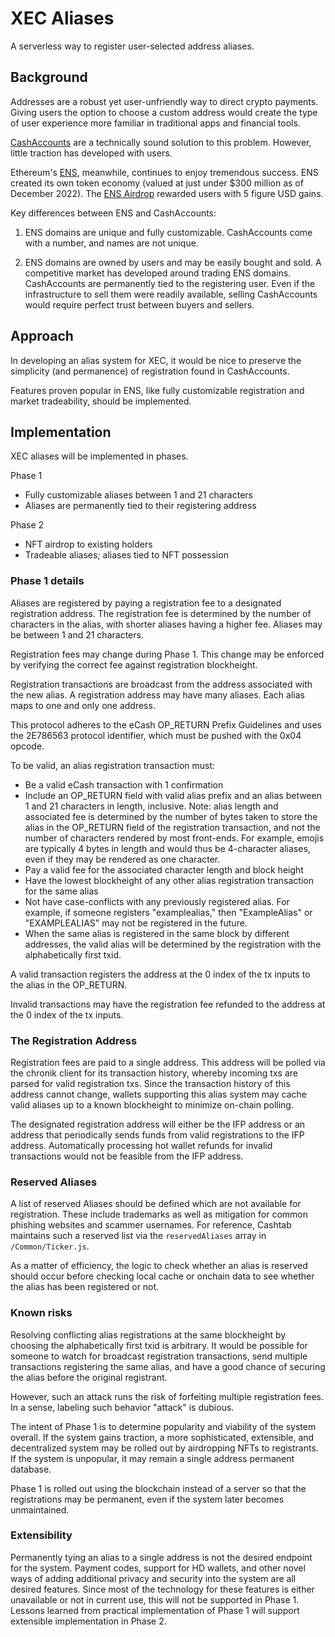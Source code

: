 # XEC Aliases

A serverless way to register user-selected address aliases.

## Background

Addresses are a robust yet user-unfriendly way to direct crypto payments. Giving users the option to choose a custom address would create the type of user experience more familiar in traditional apps and financial tools.

[CashAccounts](https://gitlab.com/cash-accounts/specification/-/blob/master/SPECIFICATION.md) are a technically sound solution to this problem. However, little traction has developed with users.

Ethereum's [ENS](https://ens.domains/), meanwhile, continues to enjoy tremendous success. ENS created its own token economy (valued at just under $300 million as of December 2022). The [ENS Airdrop](https://www.coindesk.com/business/2021/11/09/ethereum-name-service-tokens-soar-after-500m-airdrop/) rewarded users with 5 figure USD gains.

Key differences between ENS and CashAccounts:

1. ENS domains are unique and fully customizable. CashAccounts come with a number, and names are not unique.

2. ENS domains are owned by users and may be easily bought and sold. A competitive market has developed around trading ENS domains. CashAccounts are permanently tied to the registering user. Even if the infrastructure to sell them were readily available, selling CashAccounts would require perfect trust between buyers and sellers.

## Approach

In developing an alias system for XEC, it would be nice to preserve the simplicity (and permanence) of registration found in CashAccounts.

Features proven popular in ENS, like fully customizable registration and market tradeability, should be implemented.

## Implementation

XEC aliases will be implemented in phases.

Phase 1

-   Fully customizable aliases between 1 and 21 characters
-   Aliases are permanently tied to their registering address

Phase 2

-   NFT airdrop to existing holders
-   Tradeable aliases; aliases tied to NFT possession

### Phase 1 details

Aliases are registered by paying a registration fee to a designated registration address. The registration fee is determined by the number of characters in the alias, with shorter aliases having a higher fee. Aliases may be between 1 and 21 characters.

Registration fees may change during Phase 1. This change may be enforced by verifying the correct fee against registration blockheight.

Registration transactions are broadcast from the address associated with the new alias. A registration address may have many aliases. Each alias maps to one and only one address.

This protocol adheres to the eCash OP_RETURN Prefix Guidelines and uses the 2E786563 protocol identifier, which must be pushed with the 0x04 opcode.

To be valid, an alias registration transaction must:

-   Be a valid eCash transaction with 1 confirmation
-   Include an OP_RETURN field with valid alias prefix and an alias between 1 and 21 characters in length, inclusive. Note: alias length and associated fee is determined by the number of bytes taken to store the alias in the OP_RETURN field of the registration transaction, and not the number of characters rendered by most front-ends. For example, emojis are typically 4 bytes in length and would thus be 4-character aliases, even if they may be rendered as one character.
-   Pay a valid fee for the associated character length and block height
-   Have the lowest blockheight of any other alias registration transaction for the same alias
-   Not have case-conflicts with any previously registered alias. For example, if someone registers "examplealias," then "ExampleAlias" or "EXAMPLEALIAS" may not be registered in the future.
-   When the same alias is registered in the same block by different addresses, the valid alias will be determined by the registration with the alphabetically first txid.

A valid transaction registers the address at the 0 index of the tx inputs to the alias in the OP_RETURN.

Invalid transactions may have the registration fee refunded to the address at the 0 index of the tx inputs.

### The Registration Address

Registration fees are paid to a single address. This address will be polled via the chronik client for its transaction history, whereby incoming txs are parsed for valid registration txs. Since the transaction history of this address cannot change, wallets supporting this alias system may cache valid aliases up to a known blockheight to minimize on-chain polling.

The designated registration address will either be the IFP address or an address that periodically sends funds from valid registrations to the IFP address. Automatically processing hot wallet refunds for invalid transactions would not be feasible from the IFP address.

### Reserved Aliases

A list of reserved Aliases should be defined which are not available for registration. These include trademarks as well as mitigation for common phishing websites and scammer usernames. For reference, Cashtab maintains such a reserved list via the `reservedAliases` array in `/Common/Ticker.js`.

As a matter of efficiency, the logic to check whether an alias is reserved should occur before checking local cache or onchain data to see whether the alias has been registered or not.

### Known risks

Resolving conflicting alias registrations at the same blockheight by choosing the alphabetically first txid is arbitrary. It would be possible for someone to watch for broadcast registration transactions, send multiple transactions registering the same alias, and have a good chance of securing the alias before the original registrant.

However, such an attack runs the risk of forfeiting multiple registration fees. In a sense, labeling such behavior "attack" is dubious.

The intent of Phase 1 is to determine popularity and viability of the system overall. If the system gains traction, a more sophisticated, extensible, and decentralized system may be rolled out by airdropping NFTs to registrants. If the system is unpopular, it may remain a single address permanent database.

Phase 1 is rolled out using the blockchain instead of a server so that the registrations may be permanent, even if the system later becomes unmaintained.

### Extensibility

Permanently tying an alias to a single address is not the desired endpoint for the system. Payment codes, support for HD wallets, and other novel ways of adding additional privacy and security into the system are all desired features. Since most of the technology for these features is either unavailable or not in current use, this will not be supported in Phase 1. Lessons learned from practical implementation of Phase 1 will support extensible implementation in Phase 2.

